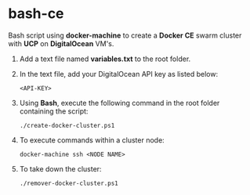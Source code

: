 # bash-ce
Bash script using **docker-machine** to create a **Docker CE** swarm cluster with **UCP** on **DigitalOcean** VM's.
1. Add a text file named **variables.txt** to the root folder.
2. In the text file, add your DigitalOcean API key as listed below:

   `<API-KEY>`

3. Using **Bash**, execute the following command in the root folder containing the script:

   `./create-docker-cluster.ps1`
   
4. To execute commands within a cluster node:

   `docker-machine ssh <NODE NAME>`
   
5. To take down the cluster:

   `./remover-docker-cluster.ps1`
